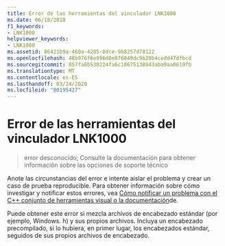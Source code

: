 ```yaml
---
title: Error de las herramientas del vinculador LNK1000
ms.date: 06/18/2018
f1_keywords:
- LNK1000
helpviewer_keywords:
- LNK1000
ms.assetid: 86421b9a-460a-4285-8dce-9b8257d78122
ms.openlocfilehash: 48b976f6e996d0e076849dc9b20b4cedd47dfbcd
ms.sourcegitcommit: 857fa6b530224fa6c18675138043aba9aa0619fb
ms.translationtype: MT
ms.contentlocale: es-ES
ms.lasthandoff: 03/24/2020
ms.locfileid: "80195427"
---
```

# <a name="linker-tools-error-lnk1000"></a>Error de las herramientas del vinculador LNK1000

> error desconocido; Consulte la documentación para obtener información sobre las opciones de soporte técnico

Anote las circunstancias del error e intente aislar el problema y crear un caso de prueba reproducible. Para obtener información sobre cómo investigar y notificar estos errores, vea [Cómo notificar un problema con el C++ conjunto de herramientas visual o la documentación](../../overview/how-to-report-a-problem-with-the-visual-cpp-toolset.md)de.

Puede obtener este error si mezcla archivos de encabezado estándar (por ejemplo, Windows. h) y sus propios archivos. Incluya un encabezado precompilado, si lo hubiera, en primer lugar, los encabezados estándar, seguidos de sus propios archivos de encabezado.
